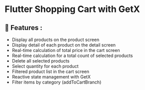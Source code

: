 # Flutter Shopping Cart with GetX

## 🚀 Features :
*  Display all products on the product screen
*  Display detail of each product on the detail screen
*  Real-time calculation of total price in the cart screen
*  Real-time calculation for a total count of selected products
*  Delete all selected products
*  Select quantity for each product
*  Filtered product list in the cart screen
*  Reactive state management with GetX
*  Filter items by category (addToCartBranch)


